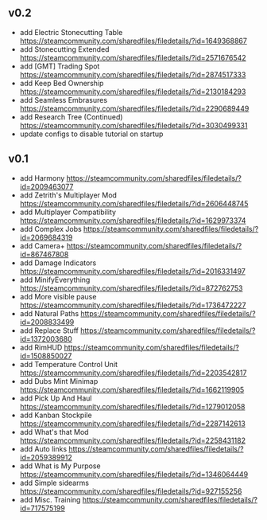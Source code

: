 ## v0.2
* add Electric Stonecutting Table
  https://steamcommunity.com/sharedfiles/filedetails/?id=1649368867
* add Stonecutting Extended
  https://steamcommunity.com/sharedfiles/filedetails/?id=2571676542
* add [GMT] Trading Spot
  https://steamcommunity.com/sharedfiles/filedetails/?id=2874517333
* add Keep Bed Ownership
  https://steamcommunity.com/sharedfiles/filedetails/?id=2130184293
* add Seamless Embrasures
  https://steamcommunity.com/sharedfiles/filedetails/?id=2290689449
* add Research Tree (Continued)
  https://steamcommunity.com/sharedfiles/filedetails/?id=3030499331
* update configs to disable tutorial on startup

## v0.1
* add Harmony
  https://steamcommunity.com/sharedfiles/filedetails/?id=2009463077
* add Zetrith's Multiplayer Mod
  https://steamcommunity.com/sharedfiles/filedetails/?id=2606448745
* add Multiplayer Compatibility
  https://steamcommunity.com/sharedfiles/filedetails/?id=1629973374
* add Complex Jobs
  https://steamcommunity.com/sharedfiles/filedetails/?id=2069684319
* add Camera+
  https://steamcommunity.com/sharedfiles/filedetails/?id=867467808
* add Damage Indicators
  https://steamcommunity.com/sharedfiles/filedetails/?id=2016331497
* add MinifyEverything
  https://steamcommunity.com/sharedfiles/filedetails/?id=872762753
* add More visible pause
  https://steamcommunity.com/sharedfiles/filedetails/?id=1736472227
* add Natural Paths
  https://steamcommunity.com/sharedfiles/filedetails/?id=2008833499
* add Replace Stuff
  https://steamcommunity.com/sharedfiles/filedetails/?id=1372003680
* add RimHUD
  https://steamcommunity.com/sharedfiles/filedetails/?id=1508850027
* add Temperature Control Unit
  https://steamcommunity.com/sharedfiles/filedetails/?id=2203542817
* add Dubs Mint Minimap
  https://steamcommunity.com/sharedfiles/filedetails/?id=1662119905
* add Pick Up And Haul
  https://steamcommunity.com/sharedfiles/filedetails/?id=1279012058
* add Kanban Stockpile
  https://steamcommunity.com/sharedfiles/filedetails/?id=2287142613
* add What's that Mod
  https://steamcommunity.com/sharedfiles/filedetails/?id=2258431182
* add Auto links
  https://steamcommunity.com/sharedfiles/filedetails/?id=2059389912
* add What is My Purpose
  https://steamcommunity.com/sharedfiles/filedetails/?id=1346064449
* add Simple sidearms
  https://steamcommunity.com/sharedfiles/filedetails/?id=927155256
* add Misc. Training
  https://steamcommunity.com/sharedfiles/filedetails/?id=717575199
